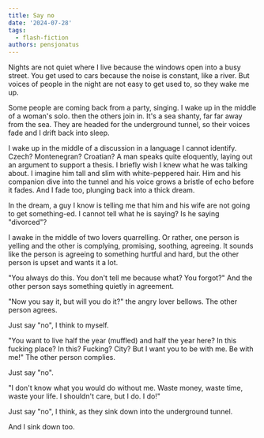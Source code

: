 ```yaml
---
title: Say no
date: '2024-07-28'
tags:
  - flash-fiction
authors: pensjonatus
---
```


Nights are not quiet where I live because the windows open into a busy street.
You get used to cars because the noise is constant, like a river. But voices of
people in the night are not easy to get used to, so they wake me up.

<!-- truncate -->

Some people are coming back from a party, singing. I wake up in the middle of a
woman's solo. then the others join in. It's a sea shanty, far far away from the
sea. They are headed for the underground tunnel, so their voices fade and I
drift back into sleep.

I wake up in the middle of a discussion in a language I cannot identify. Czech?
Montenegran? Croatian? A man speaks quite eloquently, laying out an argument to
support a thesis. I briefly wish I knew what he was talking about. I imagine him
tall and slim with white-peppered hair. Him and his companion dive into the
tunnel and his voice grows a bristle of echo before it fades. And I fade too,
plunging back into a thick dream.

In the dream, a guy I know is telling me that him and his wife are not going to
get something-ed. I cannot tell what he is saying? Is he saying "divorced"?

I awake in the middle of two lovers quarrelling. Or rather, one person is
yelling and the other is complying, promising, soothing, agreeing. It sounds
like the person is agreeing to something hurtful and hard, but the other person
is upset and wants it a lot.

"You always do this. You don't tell me because what? You forgot?" And the other
person says something quietly in agreement.

"Now you say it, but will you do it?" the angry lover bellows. The other person
agrees.

Just say "no", I think to myself.

"You want to live half the year (muffled) and half the year here? In this
fucking place? In this? Fucking? City? But I want you to be with me. Be with
me!" The other person complies.

Just say "no".

"I don't know what you would do without me. Waste money, waste time, waste your
life. I shouldn't care, but I do. I do!"

Just say "no", I think, as they sink down into the underground tunnel.

And I sink down too.
